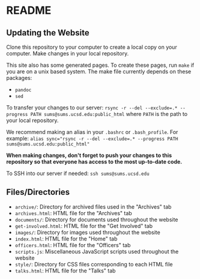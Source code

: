 # README

## Updating the Website
Clone this repository to your computer to create a local copy on your computer. Make changes in your local repository.

This site also has some generated pages.
To create these pages, run `make` if you are on a unix based system.
The make file currently depends on these packages:

* `pandoc`
* `sed`

To transfer your changes to our server: `rsync -r --del --exclude=.* --progress PATH sums@sums.ucsd.edu:public_html` where `PATH` is the path to your local repository.

We recommend making an alias in your `.bashrc` or `.bash_profile`. For example:
`alias sync="rsync -r --del --exclude=.* --progress PATH sums@sums.ucsd.edu:public_html"`

**When making changes, don't forget to push your changes to this repository so that everyone has access to the most up-to-date code.**

To SSH into our server if needed: `ssh sums@sums.ucsd.edu`

## Files/Directories
- `archive/`: Directory for archived files used in the "Archives" tab
- `archives.html`: HTML file for the "Archives" tab
- `documents/`: Directory for documents used throughout the website
- `get-involved.html`: HTML file for the "Get Involved" tab
- `images/`: Directory for images used throughout the website
- `index.html`: HTML file for the "Home" tab
- `officers.html`: HTML file for the "Officers" tab
- `scripts.js`: Miscellaneous JavaScript scripts used throughout the website
- `style/`: Directory for CSS files corresponding to each HTML file
- `talks.html`: HTML file for the "Talks" tab
